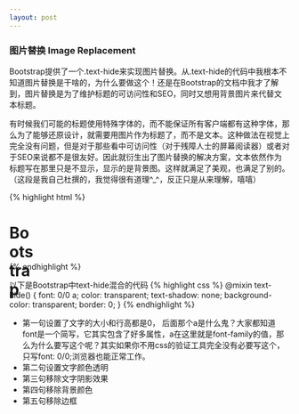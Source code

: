 ```yaml
---
layout: post
---
```


### 图片替换 Image Replacement
Bootstrap提供了一个.text-hide来实现图片替换。从.text-hide的代码中我根本不知道图片替换是干啥的，为什么要做这个！还是在Bootstrap的文档中我才了解到，图片替换是为了维护标题的可访问性和SEO，同时又想用背景图片来代替文本标题。  

有时候我们可能的标题使用特殊字体的，而不能保证所有客户端都有这种字体，那么为了能够还原设计，就需要用图片作为标题了，而不是文本。这种做法在视觉上完全没有问题，但是对于那些看中可访问性（对于残障人士的屏幕阅读器）或者对于SEO来说都不是很友好。因此就衍生出了图片替换的解决方案，文本依然作为标题写在那里只是不显示，显示的是背景图。这样就满足了美观，也满足了别的。（这段是我自己杜撰的，我觉得很有道理^_^，反正只是从来理解，嘻嘻）  

{% highlight html %}
<h1 class="text-hide" style="background-image: url(xxxx); width: 50px; height: 50px">Bootstrap</h1>
{% endhighlight %}

以下是Bootstrap中text-hide混合的代码
{% highlight css %}
@mixin text-hide() {
    font: 0/0 a;
    color: transparent;
    text-shadow: none;
    background-color: transparent;
    border: 0;
}
{% endhighlight %}

- 第一句设置了文字的大小和行高都是0， 后面那个a是什么鬼？大家都知道font是一个简写，它其实包含了好多属性，a在这里就是font-family的值，那么为什么要写这个呢？其实如果你不用css的验证工具完全没有必要写这个，只写font: 0/0;浏览器也能正常工作。
- 第二句设置文字颜色透明
- 第三句移除文字阴影效果
- 第四句移除背景颜色
- 第五句移除边框